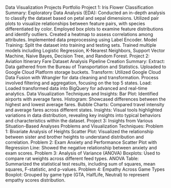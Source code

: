 Data Visualization Projects Portfolio
Project 1: Iris Flower Classification
Summary:
Exploratory Data Analysis (EDA): Conducted an in-depth analysis to classify the dataset based on petal and sepal dimensions.
Utilized pair plots to visualize relationships between feature pairs, with species differentiated by color.
Employed box plots to examine feature distributions and identify outliers.
Created a heatmap to assess correlations among attributes.
Implemented data preprocessing using Label Encoder.
Model Training:
Split the dataset into training and testing sets.
Trained multiple models including Logistic Regression, K-Nearest Neighbors, Support Vector Machine, Naive Bayes, Decision Tree, and Random Forest.
Project 2: Aviation Itinerary Fare Dataset Analysis
Pipeline Creation Summary:
Extract:
Data gathered from the Bureau of Transportation and Statistics.
Uploaded to Google Cloud Platform storage buckets.
Transform:
Utilized Google Cloud Data Fusion with Wrangler for data cleaning and transformation.
Process involved filtering and aggregation, focusing on the top 5 states.
Load:
Loaded transformed data into BigQuery for advanced and real-time analytics.
Data Visualization Techniques and Insights:
Bar Plot: Identified airports with average fares.
Histogram: Showcased differences between the highest and lowest average fares.
Bubble Charts: Compared travel intensity and average fares across different states.
Insights:
Visual tools highlighted variations in data distribution, revealing key insights into typical behaviors and characteristics within the dataset.
Project 3: Insights from Various Situation-Based Analyses
Problems and Visualization Techniques:
Problem 1: Bivariate Analysis of Heights
Scatter Plot: Visualized the relationship between sister and brother heights to understand distribution and correlation.
Problem 2: Exam Anxiety and Performance
Scatter Plot with Regression Line: Showed the negative relationship between anxiety and exam scores.
Problem 3: Analysis of Variance (ANOVA)
Boxplots: Used to compare rat weights across different feed types.
ANOVA Table: Summarized the statistical test results, including sum of squares, mean squares, F-statistic, and p-values.
Problem 4: Empathy Across Game Types
Boxplot: Grouped by game type (GTA, HalfLife, Neutral) to represent empathy scores distribution.

